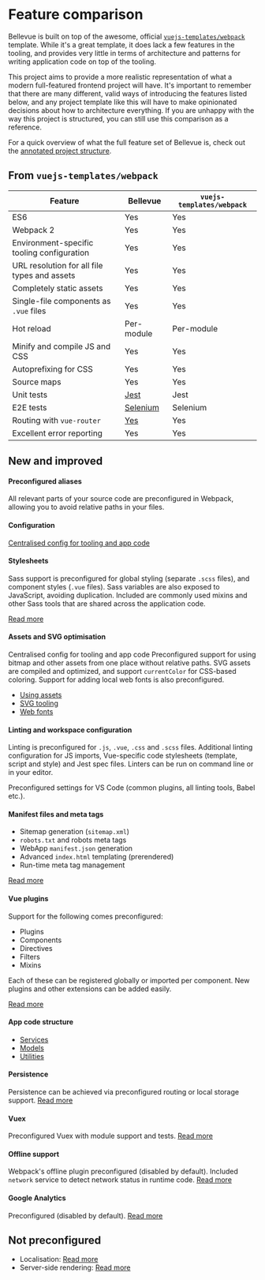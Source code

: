 
# Feature comparison

Bellevue is built on top of the awesome, official [`vuejs-templates/webpack`](https://github.com/vuejs-templates/webpack) template. While it's a great template, it does lack a few features in the tooling, and provides very little in terms of architecture and patterns for writing application code on top of the tooling.

This project aims to provide a more realistic representation of what a modern full-featured frontend project will have. It's important to remember that there are many different, valid ways of introducing the features listed below, and any project template like this will have to make opinionated decisions about how to architecture everything. If you are unhappy with the way this project is structured, you can still use this comparison as a reference.

For a quick overview of what the full feature set of Bellevue is, check out the [annotated project structure](../overview/source.md).

## From `vuejs-templates/webpack`

|Feature|Bellevue|`vuejs-templates/webpack`
| -- | -- | -- |
|ES6|Yes|Yes
|Webpack 2|Yes|Yes
|Environment-specific tooling configuration|Yes|Yes
|URL resolution for all file types and assets|Yes|Yes
|Completely static assets|Yes|Yes
|Single-file components as `.vue` files|Yes|Yes
|Hot reload|Per-module|Per-module
|Minify and compile JS and CSS|Yes|Yes
|Autoprefixing for CSS|Yes|Yes
|Source maps|Yes|Yes
|Unit tests|[Jest](../tests/unit.md)|Jest
|E2E tests|[Selenium](../tests/e2e.md)|Selenium
|Routing with `vue-router`|[Yes](../ui/routing.md)|Yes
|Excellent error reporting|Yes|Yes



## New and improved

#### Preconfigured aliases

All relevant parts of your source code are preconfigured in Webpack, allowing you to avoid relative paths in your files.

#### Configuration

[Centralised config for tooling and app code](../app/config.md)

#### Stylesheets

Sass support is preconfigured for global styling (separate `.scss` files), and component styles (`.vue` files). Sass variables are also exposed to JavaScript, avoiding duplication. Included are commonly used mixins and other Sass tools that are shared across the application code.

[Read more](../app/stylesheets.md)

#### Assets and SVG optimisation
Centralised config for tooling and app code
Preconfigured support for using bitmap and other assets from one place without relative paths. SVG assets are compiled and optimized, and support `currentColor` for CSS-based coloring. Support for adding local web fonts is also preconfigured.

- [Using assets](../ui/assets.md)
- [SVG tooling](../tooling/svg-compilation.md)
- [Web fonts](../ui/webfonts.md)

#### Linting and workspace configuration

Linting is preconfigured for `.js`, `.vue`, `.css` and `.scss` files. Additional linting configuration for JS imports, Vue-specific code stylesheets (template, script and style) and Jest spec files. Linters can be run on command line or in your editor.

Preconfigured settings for VS Code (common plugins, all linting tools, Babel etc.).

#### Manifest files and meta tags

- Sitemap generation (`sitemap.xml`)
- `robots.txt` and robots meta tags
- WebApp `manifest.json` generation
- Advanced `index.html` templating (prerendered)
- Run-time meta tag management

[Read more](../tooling/meta.md)

#### Vue plugins

Support for the following comes preconfigured:

- Plugins
- Components
- Directives
- Filters
- Mixins

Each of these can be registered globally or imported per component. New plugins and other extensions can be added easily.

[Read more](https://github.com/Eiskis/bellevue/tree/master/src/vendor/vue.js)

#### App code structure

- [Services](https://github.com/Eiskis/bellevue/tree/master/src/services)
- [Models](https://github.com/Eiskis/bellevue/tree/master/src/models)
- [Utilities](https://github.com/Eiskis/bellevue/tree/master/src/utilities)

#### Persistence

Persistence can be achieved via preconfigured routing or local storage support. [Read more](../ui/persistence.md)

#### Vuex

Preconfigured Vuex with module support and tests. [Read more](../app/vuex.md)

#### Offline support

Webpack's offline plugin preconfigured (disabled by default). Included `network` service to detect network status in runtime code. [Read more](../app/offline.md)

#### Google Analytics

Preconfigured (disabled by default). [Read more](../app/analytics.md)



## Not preconfigured

- Localisation: [Read more](../ui/localisation.md)
- Server-side rendering: [Read more](../ui/ssr.md)
